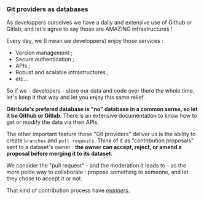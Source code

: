 
### Git providers as databases

As developpers ourselves we have a daily and extensive use of Github or Gitlab, and let's agree to say those are AMAZING infrastructures ! 

Every day, we (I mean we developpers) enjoy those services :

- Version management ;
- Secure authentication ;
- APIs ;
- Robust and scalable infrastructures ;
- etc...

So if we - developers - store our data and code over there the whole time, let's keep it that way and let you enjoy this same relief.

**Gitribute's prefered database is "no" database in a common sense, so let it be Github or Gitlab**. There is an extensive documentation to know how to get or modify the data via their APIs.

The other important feature those "Git providers" deliver us is the ability to create `branches` and `pull requests`. Think of it as "contribution proposals" sent to a dataset's owner : **the owner can accept, reject, or amend a proposal before merging it to its dataset**.

We consider the "pull request" - and the moderation it leads to - as the more polite way to collaborate : propose something to someone, and let they chose to accept it or not.

That kind of contribution process have _[manners](https://idiomorigins.org/origin/manners-maketh-man)_.
